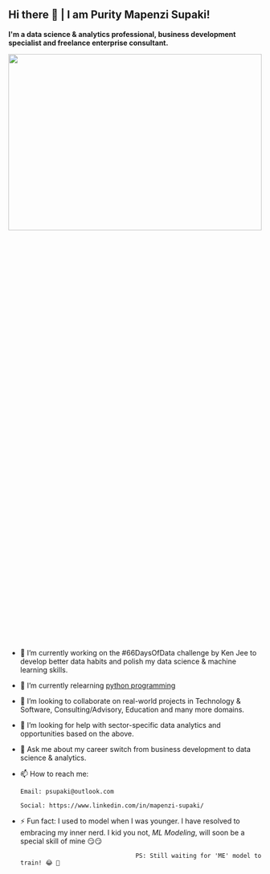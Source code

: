 ## Hi there 👋 | I am Purity Mapenzi Supaki!

**I'm a data science & analytics professional, business development specialist and freelance enterprise consultant.**

<img src="https://user-images.githubusercontent.com/60968870/129565348-88b11fbe-fadb-44bf-bac4-5201363bd400.jpg" width="100%" height="30%">


- 🔭 I’m currently working on the #66DaysOfData challenge by Ken Jee to develop better data habits and polish my data science & machine learning skills.
- 🌱 I’m currently relearning [python programming](https://gist.github.com/Mapenzi-Supaki/f1b6fc85434d87691bd1437c39e6f53d)
- 👯 I’m looking to collaborate on real-world projects in Technology & Software, Consulting/Advisory, Education and many more domains. 
- 🤔 I’m looking for help with sector-specific data analytics and opportunities based on the above.
- 💬 Ask me about my career switch from business development to data science & analytics.
- 📫 How to reach me:
      
      Email: psupaki@outlook.com
      
      Social: https://www.linkedin.com/in/mapenzi-supaki/
- ⚡ Fun fact: I used to model when I was younger. I have resolved to embracing my inner nerd. I kid you not, *ML Modeling*, will soon be a special skill of mine 😏😏
      
                                      PS: Still waiting for 'ME' model to train! 😂 🤣 

